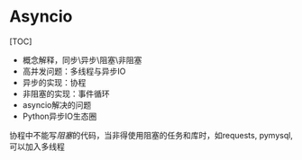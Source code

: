 # Asyncio

[TOC]
- 概念解释，同步\异步\阻塞\非阻塞
- 高并发问题：多线程与异步IO
- 异步的实现：协程
- 非阻塞的实现：事件循环
- asyncio解决的问题
- Python异步IO生态圈

协程中不能写*阻塞*的代码，当非得使用阻塞的任务和库时，如requests, pymysql, 可以加入多线程

